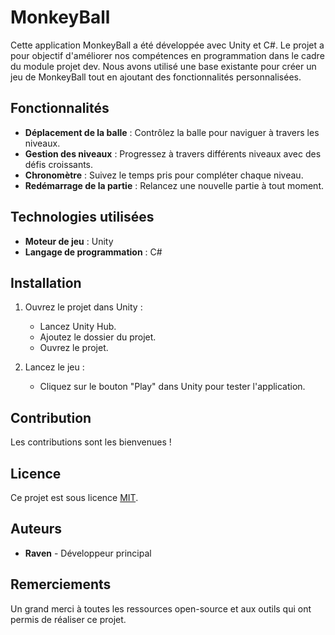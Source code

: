 # MonkeyBall

Cette application MonkeyBall a été développée avec Unity et C#. Le projet a pour objectif d'améliorer nos compétences en programmation dans le cadre du module projet dev. Nous avons utilisé une base existante pour créer un jeu de MonkeyBall tout en ajoutant des fonctionnalités personnalisées.

## Fonctionnalités

- **Déplacement de la balle** : Contrôlez la balle pour naviguer à travers les niveaux.
- **Gestion des niveaux** : Progressez à travers différents niveaux avec des défis croissants.
- **Chronomètre** : Suivez le temps pris pour compléter chaque niveau.
- **Redémarrage de la partie** : Relancez une nouvelle partie à tout moment.

## Technologies utilisées

- **Moteur de jeu** : Unity
- **Langage de programmation** : C#

## Installation

1. Ouvrez le projet dans Unity :
    - Lancez Unity Hub.
    - Ajoutez le dossier du projet.
    - Ouvrez le projet.

2. Lancez le jeu :
    - Cliquez sur le bouton "Play" dans Unity pour tester l'application.

## Contribution

Les contributions sont les bienvenues ! 

## Licence

Ce projet est sous licence [MIT](LICENSE).

## Auteurs

- **Raven** - Développeur principal

## Remerciements

Un grand merci à toutes les ressources open-source et aux outils qui ont permis de réaliser ce projet.
